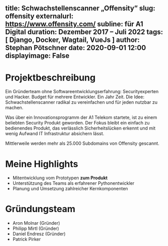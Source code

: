 title: Schwachstellenscanner „Offensity”
slug: offensity
externalurl: https://www.offensity.com/
subline: für A1 Digital
duration: Dezember 2017 – Juli 2022 
tags: [ Django, Docker, Wagtail, VueJs ]
author: Stephan Pötschner
date: 2020-09-01 12:00
displayimage: False
---

# Projektbeschreibung

Ein Gründerteam ohne Softwareentwicklungserfahrung: Securityexperten und Hacker. Budget für mehrere Entwickler. Ein Jahr Zeit.
Die Idee: Schwachstellenscanner radikal zu vereinfachen und für jeden nutzbar zu machen.

Was über ein Innovationsprogramm der A1 Telekom startete, ist zu einem beliebten Security Produkt geworden. Der Fokus bleibt ein einfach zu bedienendes Produkt, das verlässlich Sicherheitslücken erkennt und mit wenig Aufwand IT Infrastruktur absichern lässt.

Mittlerweile werden mehr als 25.000 Subdomains von Offensity gescannt.


# Meine Highlights

* Mitentwicklung vom Prototypen **zum Produkt**
* Unterstützung des Teams als erfahrener Pythonentwickler
* Planung und Umsetzung zahlreicher Kernkomponenten


# Gründungsteam

* Aron Molnar (Gründer)
* Philipp Mirtl (Gründer)
* Daniel Endresz (Gründer)
* Patrick Pirker
